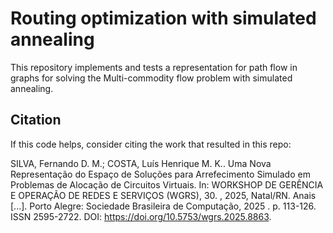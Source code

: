 # Routing optimization with simulated annealing

This repository implements and tests a representation for path flow in graphs for solving the Multi-commodity flow problem with simulated annealing.

## Citation

If this code helps, consider citing the work that resulted in this repo:

SILVA, Fernando D. M.; COSTA, Luís Henrique M. K.. Uma Nova Representação do Espaço de Soluções para Arrefecimento Simulado em Problemas de Alocação de Circuitos Virtuais. In: WORKSHOP DE GERÊNCIA E OPERAÇÃO DE REDES E SERVIÇOS (WGRS), 30. , 2025, Natal/RN. Anais [...]. Porto Alegre: Sociedade Brasileira de Computação, 2025 . p. 113-126. ISSN 2595-2722. DOI: <https://doi.org/10.5753/wgrs.2025.8863>.
